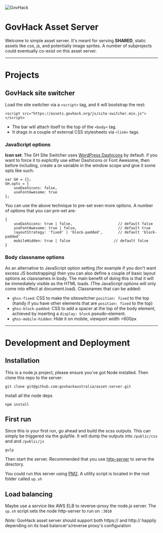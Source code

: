 ![GovHack](https://assets.govhack.org/img/logo/govhack-original-transp.png)
# GovHack Asset Server

Welcome to simple asset server. It's meant for serving __SHARED__, static assets like css, js, and potentially image sprites. A number of subprojects could eventually co-exist on this asset server.

-------------

# Projects

## GovHack site switcher

Load the site switcher via a `<script>` tag, and it will bootstrap the rest:

    <script src="https://assets.govhack.org/js/site-switcher.min.js"></script>

+ The bar will attach itself to the top of the `<body>` tag. 
+ It drags in a couple of external CSS stylesheets via `<link>` tags.

### JavaScript options

**Icon set**: The GH Site Switcher uses [WordPress Dashicons](https://developer.wordpress.org/resource/dashicons/) by default. if you want to force it to explicitly use either Dashicons or Font Awesome, then before including, create a `GH` variable in the window scope and give it some opts like such:

    var GH = {};
    GH.opts = { 
        useDashicons: false, 
        useFontAwesome: true 
    };

    
You can use the above technique to pre-set even more options. A number of options that you can pre-set are:

    {
        useDashicons: true | false,                     // default false
        useFontAwesome: true | false,                   // default true
        layoutStrategy: 'fixed' | 'block-padded',       // default 'block-padded'
        mobileHidden: true | false                    // default false
    }
    
    
### Body classname options

As an alternative to JavaScript option setting (for example if you don't want excess JS bootstrapping) then you can also define a couple of basic layout options as classnames in body. The main benefit of doing this is that it will be immediately visible as the HTML loads. (The JavaScript options will only come into effect at document.load). Classnames that can be added:

+ `ghss-fixed`: CSS to make the siteswitcher `position: fixed` to the top (handy if you have other elements that are `position: fixed` to the top)  
+ `ghss-block-padded`: CSS to add a spacer at the top of the body element, achieved by inserting a `display: block` pseudo-element.
+ `ghss-mobile-hidden`: Hide it on mobile, viewport width <600px
    
-------------

# Development and Deployment

## Installation

This is a node.js project, please ensure you've got Node installed. Then clone this repo to the server:

    git clone git@github.com:govhackaustralia/asset-server.git

Install all the node deps

    npm install

## First run

Since this is your first run, go ahead and build the scss outputs. This can simply be triggered via the gulpfile. It will dump the outputs into `/public/css` and and `/public/js`

    gulp 

Then start the server. Recommended that you use [http-server](https://github.com/indexzero/http-server) to serve the directory. 

You could run this server using [PM2](https://github.com/Unitech/pm2). A utility script is located in the root folder called `up.sh`

## Load balancing

Maybe use a service like AWS ELB to reverse-proxy the node.js server. The `up.sh` script sets the node http-server to run on `:3010`

_Note:_  GovHack asset server should support both https:// and http:// happily depending on its load balancer's/reverse proxy's configuration
